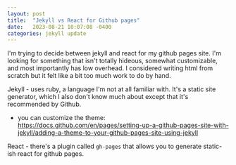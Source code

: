 ```yaml
---
layout: post
title:  "Jekyll vs React for Github pages"
date:   2023-08-21 10:07:08 -0400
categories: jekyll update
---
```


I'm trying to decide between jekyll and react for my github pages site. I'm looking for something that isn't totally hideous, somewhat customizable, and most importantly has low overhead. I considered writing html from scratch but it felt like a bit too much work to do by hand.

Jekyll - uses ruby, a language I'm not at all familiar with. It's a static site generator, which I also don't know much about except that it's recommended by Github.  
- you can customize the theme: https://docs.github.com/en/pages/setting-up-a-github-pages-site-with-jekyll/adding-a-theme-to-your-github-pages-site-using-jekyll 


React - there's a plugin called `gh-pages` that allows you to generate static-ish react for github pages. 


